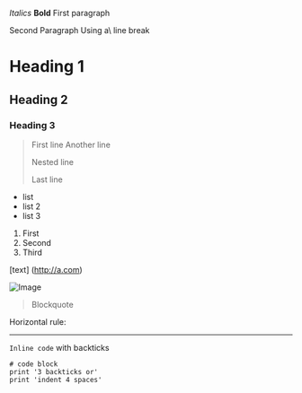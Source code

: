 *Italics* 
**Bold**
First paragraph 

Second Paragraph 
Using a\ line break

# Heading 1
## Heading 2
### Heading 3

> First line
> Another line
>
> Nested line
>
> Last line

* list
* list 2
* list 3

1. First
2. Second
3. Third

[text] (http://a.com)

![Image](http://url/a.png)

> Blockquote

Horizontal rule:

---

`Inline code` with backticks

```
# code block
print '3 backticks or'
print 'indent 4 spaces'
```
